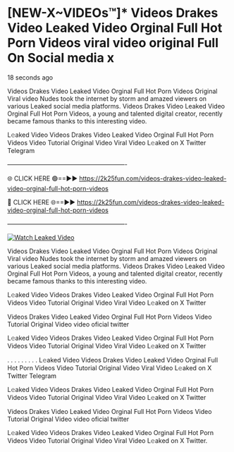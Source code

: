 # [NEW-X~VIDEOs™]* Videos Drakes Video Leaked Video Orginal Full Hot Porn Videos viral video original Full On Social media x

18 seconds ago

Videos Drakes Video Leaked Video Orginal Full Hot Porn Videos Original Viral video Nudes took the internet by storm and amazed viewers on various Leaked social media platforms. Videos Drakes Video Leaked Video Orginal Full Hot Porn Videos, a young and talented digital creator, recently became famous thanks to this interesting video.

L𝚎aked Video Videos Drakes Video Leaked Video Orginal Full Hot Porn Videos Video Tutorial Original Video Viral Video L𝚎aked on X Twitter Telegram

———————————————————-

🌐 CLICK HERE 🟢==►► https://2k25fun.com/videos-drakes-video-leaked-video-orginal-full-hot-porn-videos

🔴 CLICK HERE 🌐==►► https://2k25fun.com/videos-drakes-video-leaked-video-orginal-full-hot-porn-videos

———————————————————-

[![Watch Leaked Video](https://miro.medium.com/v2/resize:fit:828/format:webp/1*cilzJN44JGOrTw9NJCrNHA.gif "Watch Leaked Video")](https://2k25fun.com/videos-drakes-video-leaked-video-orginal-full-hot-porn-videos)

Videos Drakes Video Leaked Video Orginal Full Hot Porn Videos Original Viral video Nudes took the internet by storm and amazed viewers on various Leaked social media platforms. Videos Drakes Video Leaked Video Orginal Full Hot Porn Videos, a young and talented digital creator, recently became famous thanks to this interesting video.

L𝚎aked Video Videos Drakes Video Leaked Video Orginal Full Hot Porn Videos Video Tutorial Original Video Viral Video L𝚎aked on X Twitter

Videos Drakes Video Leaked Video Orginal Full Hot Porn Videos Video Tutorial Original Video video oficial twitter

L𝚎aked Video Videos Drakes Video Leaked Video Orginal Full Hot Porn Videos Video Tutorial Original Video Viral Video L𝚎aked on X Twitter

. . . . . . . . . L𝚎aked Video Videos Drakes Video Leaked Video Orginal Full Hot Porn Videos Video Tutorial Original Video Viral Video L𝚎aked on X Twitter Telegram

L𝚎aked Video Videos Drakes Video Leaked Video Orginal Full Hot Porn Videos Video Tutorial Original Video Viral Video L𝚎aked on X Twitter

Videos Drakes Video Leaked Video Orginal Full Hot Porn Videos Video Tutorial Original Video video oficial twitter

L𝚎aked Video Videos Drakes Video Leaked Video Orginal Full Hot Porn Videos Video Tutorial Original Video Viral Video L𝚎aked on X Twitter.
